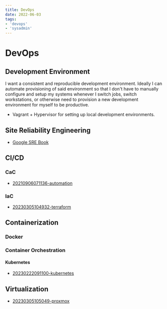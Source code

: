 ```yaml
---
title: DevOps
date: 2022-06-03
tags:
- 'devops'
- 'sysadmin'
---
```


# DevOps

## Development Environment

I want a consistent and reproducible development environment. Ideally I can automate provisioning of said environment so that I don't have to manually configure and setup my systems whenever I switch jobs, switch workstations, or otherwise need to provision a new development environment for myself to be productive.

* Vagrant + Hypervisor for setting up local development environments.

## Site Reliability Engineering

* [Google SRE Book](https://sre.google/sre-book/table-of-contents/)

## CI/CD

### CaC

* [20210906071136-automation](20210906071136-automation.md)

### IaC

* [20230305104932-terraform](20230305104932-terraform.md)

## Containerization

### Docker

### Container Orchestration

#### Kubernetes

* [20230222091100-kubernetes](20230222091100-kubernetes.md)

## Virtualization

* [20230305105049-proxmox](20230305105049-proxmox.md)
